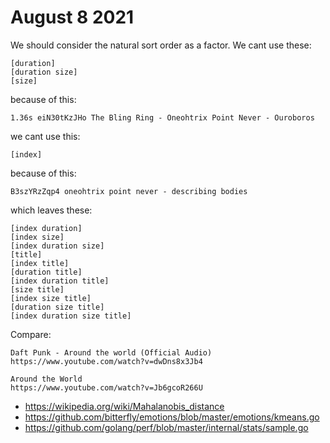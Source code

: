 # August 8 2021

We should consider the natural sort order as a factor. We cant use these:

~~~
[duration]
[duration size]
[size]
~~~

because of this:

~~~
1.36s eiN30tKzJHo The Bling Ring - Oneohtrix Point Never - Ouroboros
~~~

we cant use this:

~~~
[index]
~~~

because of this:

~~~
B3szYRzZqp4 oneohtrix point never - describing bodies
~~~

which leaves these:

~~~
[index duration]
[index size]
[index duration size]
[title]
[index title]
[duration title]
[index duration title]
[size title]
[index size title]
[duration size title]
[index duration size title]
~~~

Compare:

~~~
Daft Punk - Around the world (Official Audio)
https://www.youtube.com/watch?v=dwDns8x3Jb4

Around the World
https://www.youtube.com/watch?v=Jb6gcoR266U
~~~

- <https://wikipedia.org/wiki/Mahalanobis_distance>
- https://github.com/bitterfly/emotions/blob/master/emotions/kmeans.go
- https://github.com/golang/perf/blob/master/internal/stats/sample.go
